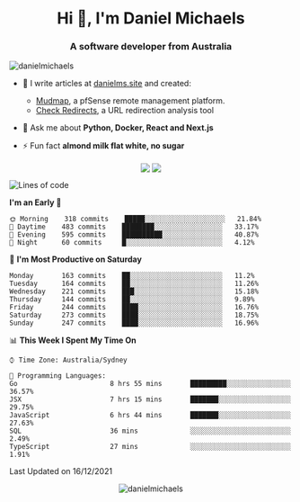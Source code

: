 <h1 align="center">Hi 👋, I'm Daniel Michaels</h1>
<h3 align="center">A software developer from Australia</h3>
<p align="left"> <img src="https://komarev.com/ghpvc/?username=danielmichaels" alt="danielmichaels" /> </p>

- 📝 I write articles at [danielms.site](https://danielms.site?ref=danielmichaels-github) and created:
    - [Mudmap](https://mudmap.io?ref=danielmichaels-github), a pfSense remote management platform.
    - [Check Redirects](https://www.check-redirects.com?ref=danielmichaels-github), a URL redirection analysis tool
- 💬 Ask me about **Python, Docker, React and Next.js**

- ⚡ Fun fact **almond milk flat white, no sugar**

<p align="center">
<a href="https://twitter.com/dansult" target="_blank"><img align="center" src="https://img.shields.io/badge/twitter-%231DA1F2.svg?&style=for-the-badge&logo=twitter&logoColor=white"></a>
<a href="https://linkedin.com/in/daniel-michaels" target="_blank"><img align="center" src="https://img.shields.io/badge/linkedin-%230077B5.svg?&style=for-the-badge&logo=linkedin&logoColor=white"></a>
</p>

<!--START_SECTION:waka-->
![Lines of code](https://img.shields.io/badge/From%20Hello%20World%20I%27ve%20Written--2%20Thousand%20lines%20of%20code-blue)

**I'm an Early 🐤** 

```text
🌞 Morning    318 commits    █████░░░░░░░░░░░░░░░░░░░░   21.84% 
🌆 Daytime    483 commits    ████████░░░░░░░░░░░░░░░░░   33.17% 
🌃 Evening    595 commits    ██████████░░░░░░░░░░░░░░░   40.87% 
🌙 Night      60 commits     █░░░░░░░░░░░░░░░░░░░░░░░░   4.12%

```
📅 **I'm Most Productive on Saturday** 

```text
Monday       163 commits    ██░░░░░░░░░░░░░░░░░░░░░░░   11.2% 
Tuesday      164 commits    ██░░░░░░░░░░░░░░░░░░░░░░░   11.26% 
Wednesday    221 commits    ███░░░░░░░░░░░░░░░░░░░░░░   15.18% 
Thursday     144 commits    ██░░░░░░░░░░░░░░░░░░░░░░░   9.89% 
Friday       244 commits    ████░░░░░░░░░░░░░░░░░░░░░   16.76% 
Saturday     273 commits    ████░░░░░░░░░░░░░░░░░░░░░   18.75% 
Sunday       247 commits    ████░░░░░░░░░░░░░░░░░░░░░   16.96%

```


📊 **This Week I Spent My Time On** 

```text
⌚︎ Time Zone: Australia/Sydney

💬 Programming Languages: 
Go                       8 hrs 55 mins       █████████░░░░░░░░░░░░░░░░   36.57% 
JSX                      7 hrs 15 mins       ███████░░░░░░░░░░░░░░░░░░   29.75% 
JavaScript               6 hrs 44 mins       ███████░░░░░░░░░░░░░░░░░░   27.63% 
SQL                      36 mins             ░░░░░░░░░░░░░░░░░░░░░░░░░   2.49% 
TypeScript               27 mins             ░░░░░░░░░░░░░░░░░░░░░░░░░   1.91%

```


 Last Updated on 16/12/2021
<!--END_SECTION:waka-->

<p align="center"> <img src="https://github-readme-stats.vercel.app/api?username=danielmichaels&show_icons=true" alt="danielmichaels" /> </p>

